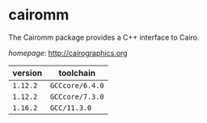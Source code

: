 # cairomm

The Cairomm package provides a C++ interface to Cairo.

*homepage*: <http://cairographics.org>

version | toolchain
--------|----------
``1.12.2`` | ``GCCcore/6.4.0``
``1.12.2`` | ``GCCcore/7.3.0``
``1.16.2`` | ``GCC/11.3.0``
